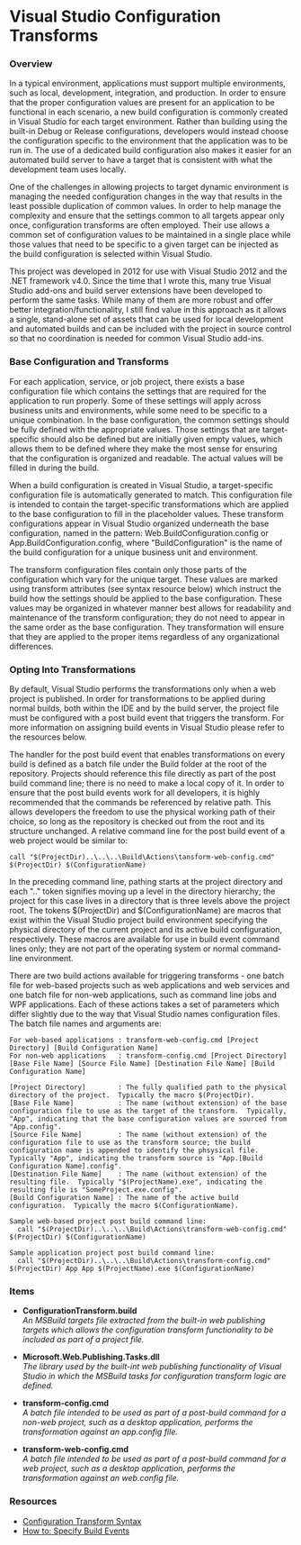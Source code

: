 # Visual Studio Configuration Transforms #

### Overview ###

In a typical environment, applications must support multiple environments, such as local, development, integration, and production.  In order to ensure that the proper configuration values are present for an application to be functional in each scenario, a new build configuration is commonly created in Visual Studio for each target environment.  Rather than building using the built-in Debug or Release configurations, developers would instead choose the configuration specific to the environment that the application was to be run in.  The use of a dedicated build configuration also makes it easier for an automated build server to have a target that is consistent with what the development team uses locally.

One of the challenges in allowing projects to target dynamic environment is managing the needed configuration changes in the way that results in the least possible duplication of common values.  In order to help manage the complexity and ensure that the settings common to all targets appear only once, configuration transforms are often employed.  Their use allows a common set of configuration values to be maintained in a single place while those values that need to be specific to a given target can be injected as the build configuration is selected within Visual Studio.

This project was developed in 2012 for use with Visual Studio 2012 and the .NET framework v4.0.  Since the time that I wrote this, many true Visual Studio add-ons and build server extensions have been developed to perform the same tasks.  While many of them are more robust and offer better integration/functionality, I still find value in this approach as it allows a single, stand-alone set of assets that can be used for local development and automated builds and can be included with the project in source control so that no coordination is needed for common Visual Studio add-ins. 

### Base Configuration and Transforms ###

For each application, service, or job project, there exists a base configuration file which contains the settings that are required for the application to run properly.  Some of these settings will apply across business units and environments, while some need to be specific to a unique combination.  In the base configuration, the common settings should be fully defined with the appropriate values.  Those settings that are target-specific should also be defined but are initially given empty values, which allows them to be defined where they make the most sense for ensuring that the configuration is organized and readable.  The actual values will be filled in during the build.

When a build configuration is created in Visual Studio, a target-specific configuration file is automatically generated to match.  This configuration file is intended to contain the target-specific transformations which are applied to the base configuration to fill in the placeholder values.  These transform configurations appear in Visual Studio organized underneath the base configuration, named in the pattern: Web.BuildConfiguration.config or App.BuildConfiguration.config, where "BuildConfiguration" is the name of the build configuration for a unique business unit and environment.

The transform configuration files contain only those parts of the configuration which vary for the unique target.  These values are marked using transform attributes (see syntax resource below) which instruct the build how the settings should be applied to the base configuration.  These values may be organized in whatever manner best allows for readability and maintenance of the transform configuration; they do not need to appear in the same order as the base configuration.  They transformation will ensure that they are applied to the proper items regardless of any organizational differences.

### Opting Into Transformations ###

By default, Visual Studio performs the transformations only when a web project is published.  In order for transformations to be applied during normal builds, both within the IDE and by the build server, the project file must be configured with a post build event that triggers the transform.  For more information on assigning build events in Visual Studio please refer to the resources below.

The handler for the post build event that enables transformations on every build is defined as a batch file under the Build folder at the root of the repository.  Projects should reference this file directly as part of the post build command line; there is no need to make a local copy of it.  In order to ensure that the post build events work for all developers, it is highly recommended that the commands be referenced by relative path.  This allows developers the freedom to use the physical working path of their choice, so long as the repository is checked out from the root and its structure unchanged.  A relative command line for the post build event of a web project would be similar to:

    call "$(ProjectDir)..\..\..\Build\Actions\tansform-web-config.cmd" $(ProjectDir) $(ConfigurationName)

In the preceding command line, pathing starts at the project directory and each "..\" token signifies moving up a level in the directory hierarchy; the project for this case lives in a directory that is three levels above the project root.  The tokens $(ProjectDir) and $(ConfigurationName) are macros that exist within the Visual Studio project build environment specifying the physical directory of the current project and its active build configuration, respectively.  These macros are available for use in build event command lines only; they are not part of the operating system or normal command-line environment.

There are two build actions available for triggering transforms - one batch file for web-based projects such as web applications and web services and one batch file for non-web applications, such as command line jobs and WPF applications.  Each of these actions takes a set of parameters which differ slightly due to the way that Visual Studio names configuration files.  The batch file names and arguments are:

    For web-based applications : transform-web-config.cmd [Project Directory] [Build Configuration Name]
    For non-web applications   : transform-config.cmd [Project Directory] [Base File Name] [Source File Name] [Destination File Name] [Build Configuration Name] 

    [Project Directory]        : The fully qualified path to the physical directory of the project.  Typically the macro $(ProjectDir).
    [Base File Name]           : The name (without extension) of the base configuration file to use as the target of the transform.  Typically, "App", indicating that the base configuration values are sourced from "App.config".
    [Source File Name]         : The name (without extension) of the configuration file to use as the transform source; the build configuration name is appended to identify the phsysical file.  Typically "App", indicating the transform source is "App.[Build Configuration Name].config".
    [Destination File Name]    : The name (without extension) of the resulting file.  Typically "$(ProjectName).exe", indicating the resulting file is "SomeProject.exe.config".
    [Build Configuration Name] : The name of the active build configuration.  Typically the macro $(ConfigurationName).

    Sample web-based project post build command line:
      call "$(ProjectDir)..\..\..\Build\Actions\transform-web-config.cmd" $(ProjectDir) $(ConfigurationName)

    Sample application project post build command line:
      call "$(ProjectDir)..\..\..\Build\Actions\transform-config.cmd" $(ProjectDir) App App $(ProjectName).exe $(ConfigurationName)

### Items ###

* **ConfigurationTransform.build**
  <br />_An MSBuild targets file extracted from the built-in web publishing targets which allows the configuration transform functionality to be included as part of a project file._
  
* **Microsoft.Web.Publishing.Tasks.dll**
  <br />_The library used by the built-int web publishing functionality of Visual Studio in which the MSBuild tasks for configuration transform logic are defined._
  
* **transform-config.cmd**
  <br />_A batch file intended to be used as part of a post-build command for a non-web project, such as a desktop application,  performs the transformation against an app.config file._
  
* **transform-web-config.cmd**
  <br />_A batch file intended to be used as part of a post-build command for a web project, such as a desktop application,  performs the transformation against an web.config file._
  
  
### Resources ###

* [Configuration Transform Syntax](http://msdn.microsoft.com/en-us/library/dd465326.aspx "Configuration Transform Syntax")
* [How to: Specify Build Events](http://msdn.microsoft.com/en-us/library/ke5z92ks(v=VS.100).aspx "How to: Specify Build Events")
